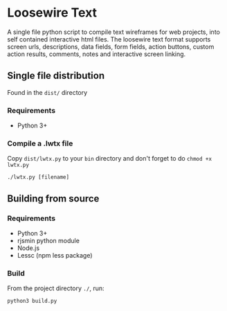 # Loosewire Text

A single file python script to compile text wireframes for web projects, into 
self contained interactive html files. The loosewire text format supports 
screen urls, descriptions, data fields, form fields, action buttons, custom
action results, comments, notes and interactive screen linking.

## Single file distribution
Found in the `dist/` directory
### Requirements
* Python 3+

### Compile a .lwtx file
Copy `dist/lwtx.py` to your `bin` directory and don't forget to do `chmod +x lwtx.py`

    ./lwtx.py [filename]

## Building from source
### Requirements
* Python 3+
* rjsmin python module
* Node.js
* Lessc (npm less package)

### Build
From the project directory `./`, run:

    python3 build.py


